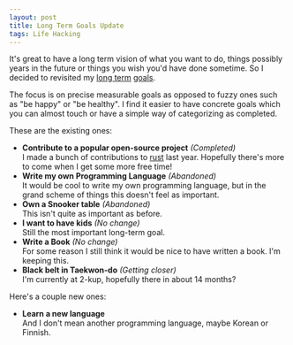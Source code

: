 ```yaml
---
layout: post
title: Long Term Goals Update
tags: Life Hacking
---
```


It's great to have a long term vision of what you want to do, things possibly years in the future or things you wish you'd have done sometime. So I decided to revisited my [long term][prev1] [goals][prev2].

The focus is on precise measurable goals as opposed to fuzzy ones such as "be happy" or "be healthy". I find it easier to have concrete goals which you can almost touch or have a simple way of categorizing as completed.

These are the existing ones:

+ **Contribute to a popular open-source project** *(Completed)*  
    I made a bunch of contributions to [rust][] last year. Hopefully there's more to come when I get some more free time!
+ **Write my own Programming Language** *(Abandoned)*  
    It would be cool to write my own programming language, but in the grand scheme of things this doesn't feel as important.
+ **Own a Snooker table** *(Abandoned)*  
    This isn't quite as important as before.
+ **I want to have kids** *(No change)*  
    Still the most important long-term goal.
+ **Write a Book** *(No change)*  
    For some reason I still think it would be nice to have written a book. I'm keeping this.
+ **Black belt in Taekwon-do** *(Getting closer)*  
    I'm currently at 2-kup, hopefully there in about 14 months?

Here's a couple new ones:

+ **Learn a new language**  
    And I don't mean another programming language, maybe Korean or Finnish.


[prev1]: /blog/2013/02/16/long_term_goals/ "My Long Term Goals part 1"
[prev2]: /blog/2013/02/16/long_term_goals_part_2/ "My Long Term Goals part 2"
[rust]: http://www.rust-lang.org/ "rust"
